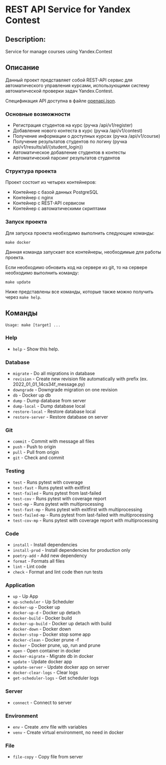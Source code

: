 # REST API Service for Yandex Contest

## Description:
Service for manage courses using Yandex.Contest

## Описание

Данный проект представляет собой REST-API сервис для автоматического управления курсами, использующими систему автоматической проверки задач Yandex.Contest.

Спецификация API доступна в файле [openapi.json](openapi.json).

### Основные возможности

* Регистрация студентов на курс (ручка /api/v1/register)
* Добавление нового контеста в курс (ручка /api/v1/contest)
* Получение информации о доступных курсах (ручка /api/v1/course)
* Получение результатов студентов по логину (ручка api/v1/results/all/{student_login})
* Автоматическое добавление студентов в контесты
* Автоматический парсинг результатов студентов

### Структура проекта

Проект состоит из четырех контейнеров:
    
* Контейнер с базой данных PostgreSQL
* Контейнер с nginx
* Контейнер с REST-API сервисом
* Контейнер с автоматическими скриптами

### Запуск проекта

Для запуска проекта необходимо выполнить следующие команды:

    make docker

Данная команда запускает все контейнеры, необходимые для работы проекта.

Если необходимо обновить код на сервере из git, то на сервере необходимо выполнить команду:

    make update

Ниже представлены все команды, которые также можно получить через `make help`.

## Команды

`Usage: make [target] ...`

### Help

* `help` - Show this help.

### Database

* `migrate` - Do all migrations in database
* `revision` - Create new revision file automatically with prefix (ex. 2022_01_01_14cs34f_message.py)
* `downgrade` - Downgrade migration on one revision
* `db` - Docker up db
* `dump` - Dump database from server
* `dump-local` - Dump database local
* `restore-local` - Restore database local
* `restore-server` - Restore database on server

### Git

* `commit` - Commit with message all files
* `push` - Push to origin
* `pull` - Pull from origin
* `git` - Check and commit

### Testing

* `test` - Runs pytest with coverage
* `test-fast` - Runs pytest with exitfirst
* `test-failed` - Runs pytest from last-failed
* `test-cov` - Runs pytest with coverage report
* `test-mp` - Runs pytest with multiprocessing
* `test-fast-mp` - Runs pytest with exitfirst with multiprocessing
* `test-failed-mp` - Runs pytest from last-failed with multiprocessing
* `test-cov-mp` - Runs pytest with coverage report with multiprocessing

### Code

* `install` - Install dependencies
* `install-prod` - Install dependencies for production only
* `poetry-add` - Add new dependency
* `format` - Formats all files
* `lint` - Lint code
* `check` - Format and lint code then run tests

### Application

* `up` - Up App
* `up-scheduler` - Up Scheduler
* `docker-up` - Docker up
* `docker-up-d` - Docker up detach
* `docker-build` - Docker build
* `docker-up-build` - Docker up detach with build
* `docker-down` - Docker down
* `docker-stop` - Docker stop some app
* `docker-clean` - Docker prune -f
* `docker` - Docker prune, up, run and prune
* `open` - Open container in docker
* `docker-migrate` - Migrate db in docker
* `update` - Update docker app
* `update-server` - Update docker app on server 
* `docker-clear-logs` - Clear logs
* `get-scheduler-logs` - Get scheduler logs

### Server

* `connect` - Connect to server

### Environment

* `env` - Create .env file with variables
* `venv` - Create virtual environment, no need in docker

### File

* `file-copy` - Copy file from server